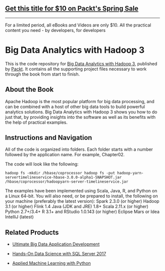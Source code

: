 ## [Get this title for $10 on Packt's Spring Sale](https://www.packt.com/B09141?utm_source=github&utm_medium=packt-github-repo&utm_campaign=spring_10_dollar_2022)
-----
For a limited period, all eBooks and Videos are only $10. All the practical content you need \- by developers, for developers

# Big Data Analytics with Hadoop 3
This is the code repository for [Big Data Analytics with Hadoop 3](https://www.packtpub.com/big-data-and-business-intelligence/big-data-analytics-hadoop-3?utm_source=github&utm_medium=repository&utm_campaign=9781788628846), published by [Packt](https://www.packtpub.com/?utm_source=github). It contains all the supporting project files necessary to work through the book from start to finish.
## About the Book
Apache Hadoop is the most popular platform for big data processing, and can be combined with a host of other big data tools to build powerful analytics solutions. Big Data Analytics with Hadoop 3 shows you how to do just that, by providing insights into the software as well as its benefits with the help of practical examples.


## Instructions and Navigation
All of the code is organized into folders. Each folder starts with a number followed by the application name. For example, Chapter02.



The code will look like the following:
```
hadoop fs -mkdir /hbase/coprocessor hadoop fs -put hadoop-yarn-servertimelineservice-hbase-3.0.0-alpha1-SNAPSHOT.jar /hbase/coprocessor/hadoopyarn-server-timelineservice.jar
```

The examples have been implemented using Scala, Java, R, and Python on a Linux 64-bit.
You will also need, or be prepared to install, the following on your machine (preferably the
latest version):
Spark 2.3.0 (or higher)
Hadoop 3.1 (or higher)
Flink 1.4
Java (JDK and JRE) 1.8+
Scala 2.11.x (or higher)
Python 2.7+/3.4+
R 3.1+ and RStudio 1.0.143 (or higher)
Eclipse Mars or Idea IntelliJ (latest)

## Related Products
* [Ultimate Big Data Application Development](https://www.packtpub.com/big-data-and-business-intelligence/ultimate-big-data-application-development?utm_source=github&utm_medium=repository&utm_campaign=9781788399951)

* [Hands-On Data Science with SQL Server 2017](https://www.packtpub.com/big-data-and-business-intelligence/hands-data-science-sql-server-2017?utm_source=github&utm_medium=repository&utm_campaign=9781788996341)

* [Applied Machine Learning with Python](https://www.packtpub.com/big-data-and-business-intelligence/applied-machine-learning-python?utm_source=github&utm_medium=repository&utm_campaign=9781788297066)



